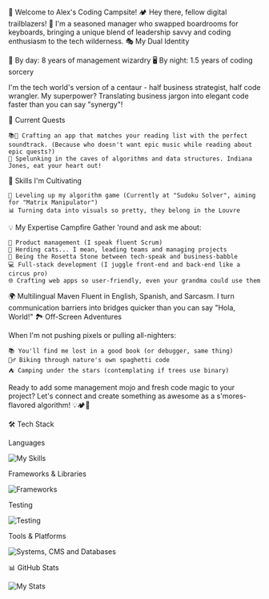 
🚀 Welcome to Alex's Coding Campsite! 🏕️
Hey there, fellow digital trailblazers! 👋 I'm a seasoned manager who swapped boardrooms for keyboards, bringing a unique blend of leadership savvy and coding enthusiasm to the tech wilderness.
🎭 My Dual Identity

👔 By day: 8 years of management wizardry
🖥️ By night: 1.5 years of coding sorcery

I'm the tech world's version of a centaur - half business strategist, half code wrangler. My superpower? Translating business jargon into elegant code faster than you can say "synergy"!

🌟 Current Quests

    📚🎵 Crafting an app that matches your reading list with the perfect soundtrack. (Because who doesn't want epic music while reading about epic quests?)
    🧠 Spelunking in the caves of algorithms and data structures. Indiana Jones, eat your heart out!

🌱 Skills I'm Cultivating

    🧮 Leveling up my algorithm game (Currently at "Sudoku Solver", aiming for "Matrix Manipulator")
    📊 Turning data into visuals so pretty, they belong in the Louvre

💡 My Expertise Campfire
    Gather 'round and ask me about:

    🚀 Product management (I speak fluent Scrum)
    👥 Herding cats... I mean, leading teams and managing projects
    🔗 Being the Rosetta Stone between tech-speak and business-babble
    💻 Full-stack development (I juggle front-end and back-end like a circus pro)
    🌐 Crafting web apps so user-friendly, even your grandma could use them

🌍 Multilingual Maven
        Fluent in English, Spanish, and Sarcasm. I turn communication barriers into bridges quicker than you can say "Hola, World!"
        🏞️ Off-Screen Adventures

When I'm not pushing pixels or pulling all-nighters:

    📚 You'll find me lost in a good book (or debugger, same thing)
    🚴‍♂️ Biking through nature's own spaghetti code
    ⛺ Camping under the stars (contemplating if trees use binary)

Ready to add some management mojo and fresh code magic to your project? Let's connect and create something as awesome as a s'mores-flavored algorithm! 💡🏕️🚀


🛠️ Tech Stack

Languages

![My Skills](https://skillicons.dev/icons?i=js,html,css,py,ruby,ts)

Frameworks & Libraries

![Frameworks](https://skillicons.dev/icons?i=bootstrap,express,jquery,nestjs,nodejs,rails,react,sass,vite)

Testing

![Testing](https://skillicons.dev/icons?i=cypress,jest)

Tools & Platforms

![Systems, CMS and Databases](https://skillicons.dev/icons?i=git,github,postgres,prisma,redis,selenium)

📊 GitHub Stats

![My Stats](https://github-readme-stats.vercel.app/api?username=aleaguilar01&show_icons=true&theme=radical)





